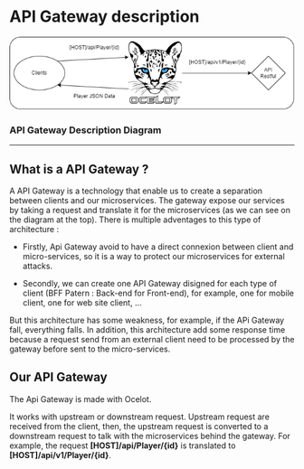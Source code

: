 # API Gateway description

<img src="doc/ApiGateway.png"> </br>

### API Gateway Description Diagram
---
## What is a API Gateway ?
A API Gateway is a technology that enable us to create a separation between clients and our microservices. The gateway expose our services by taking a request and translate it for the microservices (as we can see on the diagram at the top). There is multiple adventages to this type of architecture :</br>

* Firstly, Api Gateway avoid to have a direct connexion between client and micro-services, so it is a way to protect our microservices for external attacks.

* Secondly, we can create one API Gateway disigned for each type of client (BFF Patern : Back-end for Front-end), for example, one for mobile client, one for web site client, ...

But this architecture has some weakness, for example, if the APi Gateway fall, everything falls. In addition, this architecture add some response time because a request send from an external client need to be processed by the gateway before sent to the micro-services.

## Our API Gateway
The Api Gateway is made with Ocelot.</br>

It works with upstream or downstream request. Upstream request are received from the client, then, the upstream request is converted to a downstream request to talk with the microservices behind the gateway. For example, the request **[HOST]/api/Player/{id}** is translated to **[HOST]/api/v1/Player/{id}**.


